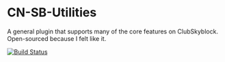 # CN-SB-Utilities
A general plugin that supports many of the core features on ClubSkyblock.
Open-sourced because I felt like it.

[![Build Status](https://travis-ci.com/kevinsal03/CN-SB-Utilities.svg?branch=master)](https://travis-ci.com/kevinsal03/CN-SB-Utilities)